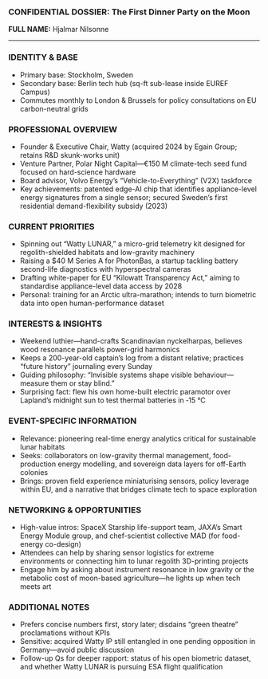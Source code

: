 ### CONFIDENTIAL DOSSIER: The First Dinner Party on the Moon

**FULL NAME:** Hjalmar Nilsonne

---
### IDENTITY & BASE
- Primary base: Stockholm, Sweden  
- Secondary base: Berlin tech hub (sq-ft sub-lease inside EUREF Campus)  
- Commutes monthly to London & Brussels for policy consultations on EU carbon-neutral grids  

### PROFESSIONAL OVERVIEW
- Founder & Executive Chair, Watty (acquired 2024 by Egain Group; retains R&D skunk-works unit)  
- Venture Partner, Polar Night Capital—€150 M climate-tech seed fund focused on hard-science hardware  
- Board advisor, Volvo Energy’s “Vehicle-to-Everything” (V2X) taskforce  
- Key achievements: patented edge-AI chip that identifies appliance-level energy signatures from a single sensor; secured Sweden’s first residential demand-flexibility subsidy (2023)

### CURRENT PRIORITIES
- Spinning out “Watty LUNAR,” a micro-grid telemetry kit designed for regolith-shielded habitats and low-gravity machinery  
- Raising a $40 M Series A for PhotonBas, a startup tackling battery second-life diagnostics with hyperspectral cameras  
- Drafting white-paper for EU “Kilowatt Transparency Act,” aiming to standardise appliance-level data access by 2028  
- Personal: training for an Arctic ultra-marathon; intends to turn biometric data into open human-performance dataset

### INTERESTS & INSIGHTS
- Weekend luthier—hand-crafts Scandinavian nyckelharpas, believes wood resonance parallels power-grid harmonics  
- Keeps a 200-year-old captain’s log from a distant relative; practices “future history” journaling every Sunday  
- Guiding philosophy: “Invisible systems shape visible behaviour—measure them or stay blind.”  
- Surprising fact: flew his own home-built electric paramotor over Lapland’s midnight sun to test thermal batteries in ‑15 °C

### EVENT-SPECIFIC INFORMATION
- Relevance: pioneering real-time energy analytics critical for sustainable lunar habitats  
- Seeks: collaborators on low-gravity thermal management, food-production energy modelling, and sovereign data layers for off-Earth colonies  
- Brings: proven field experience miniaturising sensors, policy leverage within EU, and a narrative that bridges climate tech to space exploration

### NETWORKING & OPPORTUNITIES
- High-value intros: SpaceX Starship life-support team, JAXA’s Smart Energy Module group, and chef-scientist collective MAD (for food-energy co-design)  
- Attendees can help by sharing sensor logistics for extreme environments or connecting him to lunar regolith 3D-printing projects  
- Engage him by asking about instrument resonance in low gravity or the metabolic cost of moon-based agriculture—he lights up when tech meets art

### ADDITIONAL NOTES
- Prefers concise numbers first, story later; disdains “green theatre” proclamations without KPIs  
- Sensitive: acquired Watty IP still entangled in one pending opposition in Germany—avoid public discussion  
- Follow-up Qs for deeper rapport: status of his open biometric dataset, and whether Watty LUNAR is pursuing ESA flight qualification